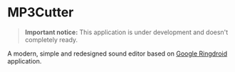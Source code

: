 # MP3Cutter

> **Important notice:** This application is under development and doesn't completely ready.

A modern, simple and redesigned sound editor based on [Google Ringdroid](https://github.com/google/ringdroid) application.
